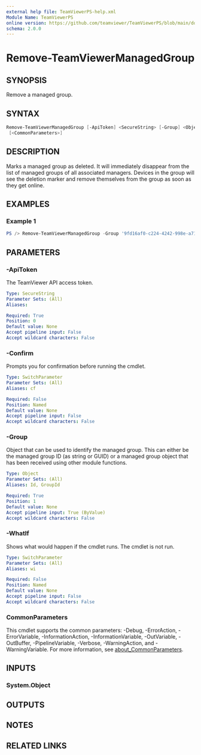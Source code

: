 ```yaml
---
external help file: TeamViewerPS-help.xml
Module Name: TeamViewerPS
online version: https://github.com/teamviewer/TeamViewerPS/blob/main/docs/commands/Remove-TeamViewerManagedGroup.md
schema: 2.0.0
---
```


# Remove-TeamViewerManagedGroup

## SYNOPSIS

Remove a managed group.

## SYNTAX

```powershell
Remove-TeamViewerManagedGroup [-ApiToken] <SecureString> [-Group] <Object> [-WhatIf] [-Confirm]
 [<CommonParameters>]
```

## DESCRIPTION

Marks a managed group as deleted. It will immediately disappear from the list of
managed groups of all associated managers. Devices in the group will see the
deletion marker and remove themselves from the group as soon as they get online.

## EXAMPLES

### Example 1

```powershell
PS /> Remove-TeamViewerManagedGroup -Group '9fd16af0-c224-4242-998e-a7138b038dbb'
```

## PARAMETERS

### -ApiToken

The TeamViewer API access token.

```yaml
Type: SecureString
Parameter Sets: (All)
Aliases:

Required: True
Position: 0
Default value: None
Accept pipeline input: False
Accept wildcard characters: False
```

### -Confirm

Prompts you for confirmation before running the cmdlet.

```yaml
Type: SwitchParameter
Parameter Sets: (All)
Aliases: cf

Required: False
Position: Named
Default value: None
Accept pipeline input: False
Accept wildcard characters: False
```

### -Group

Object that can be used to identify the managed group.
This can either be the managed group ID (as string or GUID) or a managed group
object that has been received using other module functions.

```yaml
Type: Object
Parameter Sets: (All)
Aliases: Id, GroupId

Required: True
Position: 1
Default value: None
Accept pipeline input: True (ByValue)
Accept wildcard characters: False
```

### -WhatIf

Shows what would happen if the cmdlet runs.
The cmdlet is not run.

```yaml
Type: SwitchParameter
Parameter Sets: (All)
Aliases: wi

Required: False
Position: Named
Default value: None
Accept pipeline input: False
Accept wildcard characters: False
```

### CommonParameters

This cmdlet supports the common parameters: -Debug, -ErrorAction, -ErrorVariable, -InformationAction, -InformationVariable, -OutVariable, -OutBuffer, -PipelineVariable, -Verbose, -WarningAction, and -WarningVariable. For more information, see [about_CommonParameters](http://go.microsoft.com/fwlink/?LinkID=113216).

## INPUTS

### System.Object

## OUTPUTS

## NOTES

## RELATED LINKS
